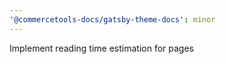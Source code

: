 ```yaml
---
'@commercetools-docs/gatsby-theme-docs': minor
---
```


Implement reading time estimation for pages
